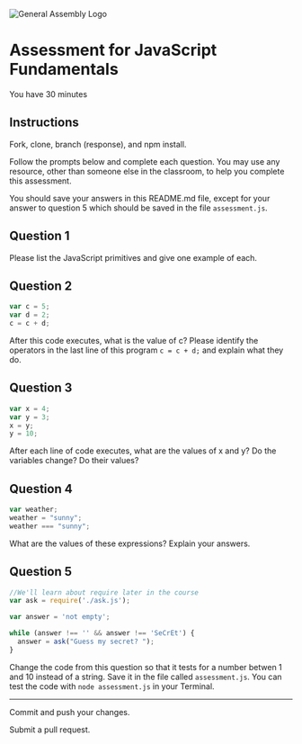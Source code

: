 ![General Assembly Logo](http://i.imgur.com/ke8USTq.png)

# Assessment for JavaScript Fundamentals

You have 30 minutes

## Instructions

Fork, clone, branch (response), and npm install.

Follow the prompts below and complete each question.  You may use any resource, other than someone else in the classroom, to help you complete this assessment.

You should save your answers in this README.md file, except for your answer to question 5 which should be saved in the file `assessment.js`.

## Question 1

Please list the JavaScript primitives and give one example of each.




<!--
 Number : 1
String : "Bunny" <not an empty string>
Boolean: True
Null: Null
Undefined: Undefined-->

## Question 2

```js
var c = 5;
var d = 2;
c = c + d;
```

After this code executes, what is the value of c?  Please identify the operators in the last line of this program `c = c + d;` and explain what they do.

<!-- Answer 7   Operator '+' is a numeric conversion and '=' is the assignment operator '+' > '='-->

## Question 3

```js
var x = 4;
var y = 3;
x = y;
y = 10;
```

After each line of code executes, what are the values of x and y?  Do the variables change?  Do their values?

<!-- line 44 = 4, line 45 = 3, line 46 = 3, line 47 = 10 -->

## Question 4

```js
var weather;
weather = "sunny";
weather === "sunny";
```

What are the values of these expressions?  Explain your answers.

<!-- In line 58, = is the assignment value of sunny, weather = in ths case can change depending on factors that would change the value.  In line 59, weather === sunny is an absolute value for the variable weather, and would either evaluate to true or false. -->

## Question 5

```js
//We'll learn about require later in the course
var ask = require('./ask.js');

var answer = 'not empty';

while (answer !== '' && answer !== 'SeCrEt') {
  answer = ask("Guess my secret? ");
}
```

Change the code from this question so that it tests for a number betwen 1 and 10 instead of a string.  Save it in the file called `assessment.js`.  You can test the code with `node assessment.js` in your Terminal.

---

Commit and push your changes.

Submit a pull request.


